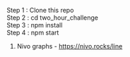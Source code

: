Step 1 : Clone this repo <br/>
Step 2 : cd two_hour_challenge <br/>
Step 3 : npm install <br/>
Step 4 : npm start <br/>

1. Nivo graphs - https://nivo.rocks/line
